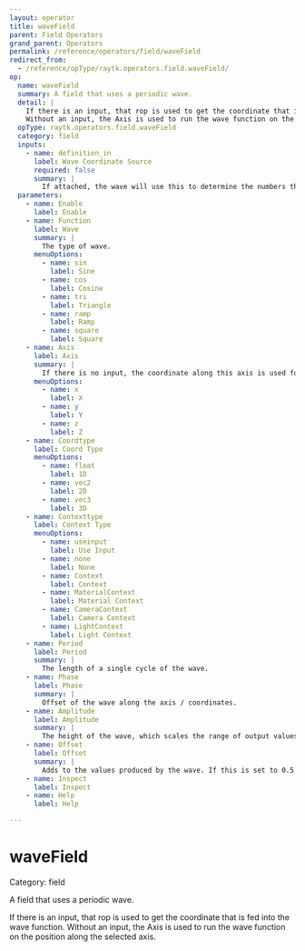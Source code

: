 ```yaml
---
layout: operator
title: waveField
parent: Field Operators
grand_parent: Operators
permalink: /reference/operators/field/waveField
redirect_from:
  - /reference/opType/raytk.operators.field.waveField/
op:
  name: waveField
  summary: A field that uses a periodic wave.
  detail: |
    If there is an input, that rop is used to get the coordinate that is fed into the wave function.
    Without an input, the Axis is used to run the wave function on the position along the selected axis.
  opType: raytk.operators.field.waveField
  category: field
  inputs:
    - name: definition_in
      label: Wave Coordinate Source
      required: false
      summary: |
        If attached, the wave will use this to determine the numbers that it passes to the wave function (instead of using the position along the chosen `Axis`).
  parameters:
    - name: Enable
      label: Enable
    - name: Function
      label: Wave
      summary: |
        The type of wave.
      menuOptions:
        - name: sin
          label: Sine
        - name: cos
          label: Cosine
        - name: tri
          label: Triangle
        - name: ramp
          label: Ramp
        - name: square
          label: Square
    - name: Axis
      label: Axis
      summary: |
        If there is no input, the coordinate along this axis is used for the wave function phase.
      menuOptions:
        - name: x
          label: X
        - name: y
          label: Y
        - name: z
          label: Z
    - name: Coordtype
      label: Coord Type
      menuOptions:
        - name: float
          label: 1D
        - name: vec2
          label: 2D
        - name: vec3
          label: 3D
    - name: Contexttype
      label: Context Type
      menuOptions:
        - name: useinput
          label: Use Input
        - name: none
          label: None
        - name: Context
          label: Context
        - name: MaterialContext
          label: Material Context
        - name: CameraContext
          label: Camera Context
        - name: LightContext
          label: Light Context
    - name: Period
      label: Period
      summary: |
        The length of a single cycle of the wave.
    - name: Phase
      label: Phase
      summary: |
        Offset of the wave along the axis / coordinates.
    - name: Amplitude
      label: Amplitude
      summary: |
        The height of the wave, which scales the range of output values. If this is set to 3 (and `Offset` is 0), a ramp wave will produce values from 0 to 3.
    - name: Offset
      label: Offset
      summary: |
        Adds to the values produced by the wave. If this is set to 0.5 (and `Amplitude` is set to 1), a ramp wave will produce values from 0.5 to 1.5.
    - name: Inspect
      label: Inspect
    - name: Help
      label: Help

---
```


# waveField

Category: field



A field that uses a periodic wave.

If there is an input, that rop is used to get the coordinate that is fed into the wave function.
Without an input, the Axis is used to run the wave function on the position along the selected axis.